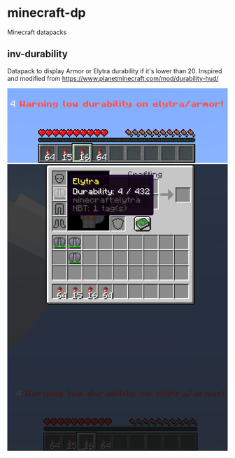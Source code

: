 # minecraft-dp
Minecraft datapacks

## inv-durability

Datapack to display Armor or Elytra durability if it's lower than 20.
Inspired and modified from https://www.planetminecraft.com/mod/durability-hud/ 

![inv1](images/inv-durability1.png)
![inv2](images/inv-durability2.png)